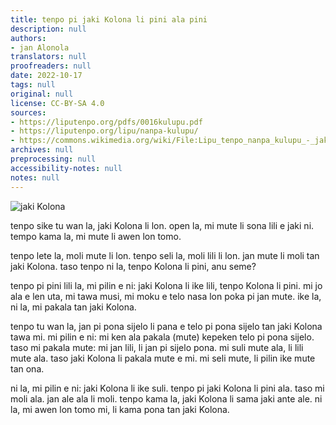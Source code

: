 ```yaml
---
title: tenpo pi jaki Kolona li pini ala pini
description: null
authors:
- jan Alonola
translators: null
proofreaders: null
date: 2022-10-17
tags: null
original: null
license: CC-BY-SA 4.0
sources:
- https://liputenpo.org/pdfs/0016kulupu.pdf
- https://liputenpo.org/lipu/nanpa-kulupu/
- https://commons.wikimedia.org/wiki/File:Lipu_tenpo_nanpa_kulupu_-_jaki_Kolona.png
archives: null
preprocessing: null
accessibility-notes: null
notes: null
---
```


![jaki Kolona](https://upload.wikimedia.org/wikipedia/commons/0/05/Lipu_tenpo_nanpa_kulupu_-_jaki_Kolona.png)

tenpo sike tu wan la, jaki Kolona li lon. open la, mi mute li sona lili e jaki ni. tempo kama la, mi mute li awen lon tomo.

tenpo lete la, moli mute li lon. tenpo seli la, moli lili li lon. jan mute li moli tan jaki Kolona. taso tenpo ni la, tenpo Kolona li pini, anu seme?

tenpo pi pini lili la, mi pilin e ni: jaki Kolona li ike lili, tenpo Kolona li pini. mi jo ala e len uta, mi tawa musi, mi moku e telo nasa lon poka pi jan mute. ike la, ni la, mi pakala tan jaki Kolona.

tenpo tu wan la, jan pi pona sijelo li pana e telo pi pona sijelo tan jaki Kolona tawa mi. mi pilin e ni: mi ken ala pakala (mute) kepeken telo pi pona sijelo. taso mi pakala mute: mi jan lili, li jan pi sijelo pona. mi suli mute ala, li lili mute ala. taso jaki Kolona li pakala mute e mi. mi seli mute, li pilin ike mute tan ona.

ni la, mi pilin e ni: jaki Kolona li ike suli. tenpo pi jaki Kolona li pini ala. taso mi moli ala. jan ale ala li moli. tenpo kama la, jaki Kolona li sama jaki ante ale. ni la, mi awen lon tomo mi, li kama pona tan jaki Kolona.
